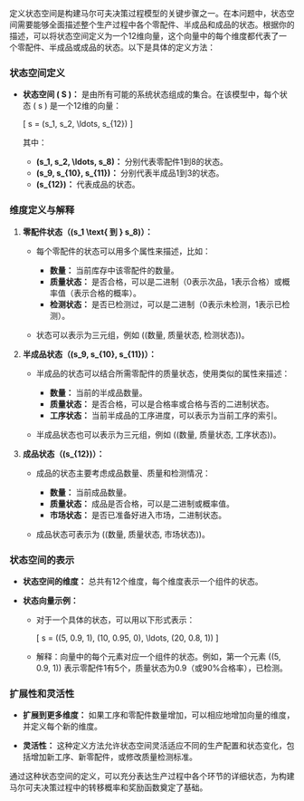 <!--
 * @Author: Ashington ashington258@proton.me
 * @Date: 2024-09-08 01:43:22
 * @LastEditors: Ashington ashington258@proton.me
 * @LastEditTime: 2024-09-08 01:43:28
 * @FilePath: \mathematical_modelling\5-MDP决策\状态空间.md
 * @Description: 请填写简介
 * 联系方式:921488837@qq.com
 * Copyright (c) 2024 by ${git_name_email}, All Rights Reserved. 
-->
定义状态空间是构建马尔可夫决策过程模型的关键步骤之一。在本问题中，状态空间需要能够全面描述整个生产过程中各个零配件、半成品和成品的状态。根据你的描述，可以将状态空间定义为一个12维向量，这个向量中的每个维度都代表了一个零配件、半成品或成品的状态。以下是具体的定义方法：

### 状态空间定义

- **状态空间 \( S \)：** 是由所有可能的系统状态组成的集合。在该模型中，每个状态 \( s \) 是一个12维的向量： 

  \[
  s = (s_1, s_2, \ldots, s_{12})
  \]

  其中：
  
  - **\(s_1, s_2, \ldots, s_8\)：** 分别代表零配件1到8的状态。
  - **\(s_9, s_{10}, s_{11}\)：** 分别代表半成品1到3的状态。
  - **\(s_{12}\)：** 代表成品的状态。

### 维度定义与解释

1. **零配件状态（\(s_1 \text{ 到 } s_8\)）：**
   - 每个零配件的状态可以用多个属性来描述，比如：
     - **数量：** 当前库存中该零配件的数量。
     - **质量状态：** 是否合格，可以是二进制（0表示次品，1表示合格）或概率值（表示合格的概率）。
     - **检测状态：** 是否已检测过，可以是二进制（0表示未检测，1表示已检测）。
   
   - 状态可以表示为三元组，例如 \((数量, 质量状态, 检测状态)\)。

2. **半成品状态（\(s_9, s_{10}, s_{11}\)）：**
   - 半成品的状态可以结合所需零配件的质量状态，使用类似的属性来描述：
     - **数量：** 当前的半成品数量。
     - **质量状态：** 是否合格，可以是合格率或合格与否的二进制状态。
     - **工序状态：** 当前半成品的工序进度，可以表示为当前工序的索引。

   - 半成品状态也可以表示为三元组，例如 \((数量, 质量状态, 工序状态)\)。

3. **成品状态（\(s_{12}\)）：**
   - 成品的状态主要考虑成品数量、质量和检测情况：
     - **数量：** 当前成品数量。
     - **质量状态：** 成品是否合格，可以是二进制或概率值。
     - **市场状态：** 是否已准备好进入市场，二进制状态。

   - 成品状态可表示为 \((数量, 质量状态, 市场状态)\)。

### 状态空间的表示

- **状态空间的维度：** 总共有12个维度，每个维度表示一个组件的状态。
  
- **状态向量示例：**
  - 对于一个具体的状态，可以用以下形式表示： 

    \[
    s = ((5, 0.9, 1), (10, 0.95, 0), \ldots, (20, 0.8, 1))
    \]

  - 解释：向量中的每个元素对应一个组件的状态。例如，第一个元素 \((5, 0.9, 1)\) 表示零配件1有5个，质量状态为0.9（或90%合格率），已检测。

### 扩展性和灵活性

- **扩展到更多维度：** 如果工序和零配件数量增加，可以相应地增加向量的维度，并定义每个新的维度。
  
- **灵活性：** 这种定义方法允许状态空间灵活适应不同的生产配置和状态变化，包括增加新工序、新零配件，或修改质量检测标准。

通过这种状态空间的定义，可以充分表达生产过程中各个环节的详细状态，为构建马尔可夫决策过程中的转移概率和奖励函数奠定了基础。